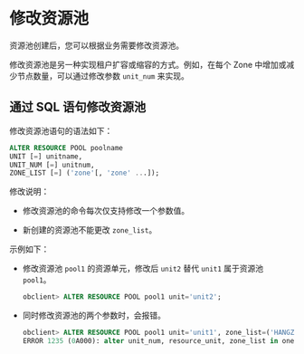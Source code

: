 修改资源池 
==========================

资源池创建后，您可以根据业务需要修改资源池。

修改资源池是另一种实现租户扩容或缩容的方式。例如，在每个 Zone 中增加或减少节点数量，可以通过修改参数 `unit_num` 来实现。

通过 SQL 语句修改资源池 
-----------------------------------

修改资源池语句的语法如下：

```sql
ALTER RESOURCE POOL poolname 
UNIT [=] unitname, 
UNIT_NUM [=] unitnum, 
ZONE_LIST [=] ('zone'[, 'zone' ...]);
```



修改说明：

* 修改资源池的命令每次仅支持修改一个参数值。

  

* 新创建的资源池不能更改 `zone_list`。

  




示例如下：

* 修改资源池 `pool1` 的资源单元，修改后 `unit2` 替代 `unit1` 属于资源池` pool1`。

  ```sql
  obclient> ALTER RESOURCE POOL pool1 unit='unit2';
  ```

  

* 同时修改资源池的两个参数时，会报错。

  ```sql
  obclient> ALTER RESOURCE POOL pool1 unit='unit1', zone_list=('HANGZHOU_1');
  ERROR 1235 (0A000): alter unit_num, resource_unit, zone_list in one cmd not supported
  ```

  



